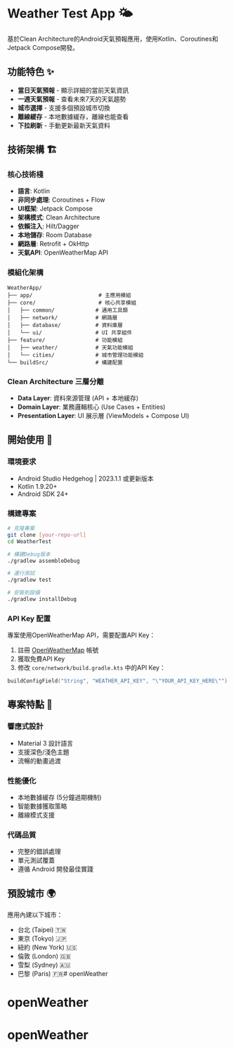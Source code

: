 # Weather Test App 🌤️

基於Clean Architecture的Android天氣預報應用，使用Kotlin、Coroutines和Jetpack Compose開發。

## 功能特色 ✨

- **當日天氣預報** - 顯示詳細的當前天氣資訊
- **一週天氣預報** - 查看未來7天的天氣趨勢
- **城市選擇** - 支援多個預設城市切換
- **離線緩存** - 本地數據緩存，離線也能查看
- **下拉刷新** - 手動更新最新天氣資料

## 技術架構 🏗️

### 核心技術棧
- **語言**: Kotlin
- **非同步處理**: Coroutines + Flow
- **UI框架**: Jetpack Compose
- **架構模式**: Clean Architecture
- **依賴注入**: Hilt/Dagger
- **本地儲存**: Room Database
- **網路層**: Retrofit + OkHttp
- **天氣API**: OpenWeatherMap API

### 模組化架構
```
WeatherApp/
├── app/                     # 主應用模組
├── core/                    # 核心共享模組
│   ├── common/             # 通用工具類
│   ├── network/            # 網路層
│   ├── database/           # 資料庫層
│   └── ui/                 # UI 共享組件
├── feature/                # 功能模組
│   ├── weather/            # 天氣功能模組
│   └── cities/             # 城市管理功能模組
└── buildSrc/               # 構建配置
```

### Clean Architecture 三層分離
- **Data Layer**: 資料來源管理 (API + 本地緩存)
- **Domain Layer**: 業務邏輯核心 (Use Cases + Entities)
- **Presentation Layer**: UI 展示層 (ViewModels + Compose UI)

## 開始使用 🚀

### 環境要求
- Android Studio Hedgehog | 2023.1.1 或更新版本
- Kotlin 1.9.20+
- Android SDK 24+

### 構建專案
```bash
# 克隆專案
git clone [your-repo-url]
cd WeatherTest

# 構建Debug版本
./gradlew assembleDebug

# 運行測試
./gradlew test

# 安裝到設備
./gradlew installDebug
```

### API Key 配置
專案使用OpenWeatherMap API，需要配置API Key：

1. 註冊 [OpenWeatherMap](https://openweathermap.org/api) 帳號
2. 獲取免費API Key
3. 修改 `core/network/build.gradle.kts` 中的API Key：
```kotlin
buildConfigField("String", "WEATHER_API_KEY", "\"YOUR_API_KEY_HERE\"")
```

## 專案特點 🌟

### 響應式設計
- Material 3 設計語言
- 支援深色/淺色主題
- 流暢的動畫過渡

### 性能優化
- 本地數據緩存 (5分鐘過期機制)
- 智能數據獲取策略
- 離線模式支援

### 代碼品質
- 完整的錯誤處理
- 單元測試覆蓋
- 遵循 Android 開發最佳實踐

## 預設城市 🌍
應用內建以下城市：
- 台北 (Taipei) 🇹🇼
- 東京 (Tokyo) 🇯🇵
- 紐約 (New York) 🇺🇸
- 倫敦 (London) 🇬🇧
- 雪梨 (Sydney) 🇦🇺
- 巴黎 (Paris) 🇫🇷# openWeather
# openWeather
# openWeather
